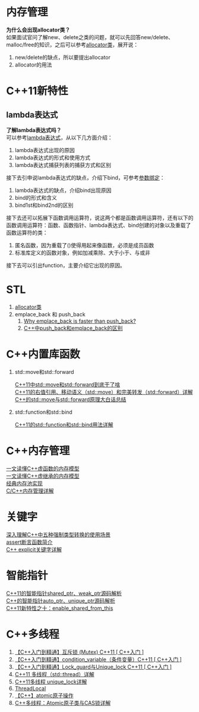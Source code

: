 # 内存管理

**为什么会出现allocator类？**<br>
如果面试官问了解new、delete之类的问题，就可以先回答new/delete、malloc/free的知识，之后可以参考[allocator类](<../../C++ Primer/第十二章 动态内存.md>)，展开说：

1. new/delete的缺点，所以要提出allocator
2. allocator的用法


# C++11新特性


## lambda表达式

**了解lambda表达式吗？**<br>
可以参考[lambda表达式](<../../C++ Primer/第十章 泛型算法.md>)，从以下几方面介绍：

1. lambda表达式出现的原因
2. lambda表达式的形式和使用方式
3. lambda表达式捕获列表的捕获方式和区别

接下去引申说lambda表达式的缺点，介绍下bind，可参考[参数绑定](<../../C++ Primer/第十章 泛型算法.md>)：

1. lambda表达式的缺点，介绍bind出现原因
2. bind的形式和含义
3. bind1st和bind2nd的区别

接下去还可以拓展下函数调用运算符，说这两个都是函数调用运算符，还有以下的函数调用运算符：函数、函数指针、lambda表达式、bind创建的对象以及重载了函数运算符的类：

1. 匿名函数，因为重载了()使得用起来像函数，必须是成员函数
2. 标准库定义的函数对象，例如加减乘除、大于小于、与或非

接下去可以引出function，主要介绍它出现的原因。<br>


# STL

1. [allocator类](<../C++ Primer/第十二章 动态内存.md>)
2. emplace_back 和 push_back
   1. [Why emplace_back is faster than push_back?](https://stackoverflow.com/questions/23717151/why-emplace-back-is-faster-than-push-back)<br>
   2. [C++中push_back和emplace_back的区别](https://developer.aliyun.com/article/771502)<br>


# C++内置库函数

1. std::move和std::forward

    [C++11中std::move和std::forward到底干了啥](https://blog.csdn.net/albertsh/article/details/118886009?ops_request_misc=%257B%2522request%255Fid%2522%253A%2522171331790616800197077232%2522%252C%2522scm%2522%253A%252220140713.130102334.pc%255Fall.%2522%257D&request_id=171331790616800197077232&biz_id=0&utm_medium=distribute.pc_search_result.none-task-blog-2~all~first_rank_ecpm_v1~hot_rank-2-118886009-null-null.142^v100^control&utm_term=std%3A%3Aforward&spm=1018.2226.3001.4187)<br>
    [C++11的右值引用、移动语义（std::move）和完美转发（std::forward）详解](https://blog.csdn.net/weixin_43798887/article/details/117091176?ops_request_misc=%257B%2522request%255Fid%2522%253A%2522171331790616800197077232%2522%252C%2522scm%2522%253A%252220140713.130102334.pc%255Fall.%2522%257D&request_id=171331790616800197077232&biz_id=0&utm_medium=distribute.pc_search_result.none-task-blog-2~all~first_rank_ecpm_v1~hot_rank-3-117091176-null-null.142^v100^control&utm_term=std%3A%3Aforward&spm=1018.2226.3001.4187)<br>
    [C++的std::move与std::forward原理大白话总结](https://blog.csdn.net/newchenxf/article/details/117995131?ops_request_misc=%257B%2522request%255Fid%2522%253A%2522171331790616800197077232%2522%252C%2522scm%2522%253A%252220140713.130102334.pc%255Fall.%2522%257D&request_id=171331790616800197077232&biz_id=0&utm_medium=distribute.pc_search_result.none-task-blog-2~all~first_rank_ecpm_v1~hot_rank-4-117995131-null-null.142^v100^control&utm_term=std%3A%3Aforward&spm=1018.2226.3001.4187)<br>

2. std::function和std::bind

    [C++11的std::function和std::bind用法详解](https://blog.csdn.net/qq_38410730/article/details/103637778?ops_request_misc=%257B%2522request%255Fid%2522%253A%2522171565173716800227492494%2522%252C%2522scm%2522%253A%252220140713.130102334..%2522%257D&request_id=171565173716800227492494&biz_id=0&utm_medium=distribute.pc_search_result.none-task-blog-2~all~top_positive~default-1-103637778-null-null.142^v100^control&utm_term=std%3A%3Afunction&spm=1018.2226.3001.4187)<br>


# C++内存管理

[一文读懂C++虚函数的内存模型](https://blog.csdn.net/weixin_43798887/article/details/118196343)<br>
[一文读懂C++虚继承的内存模型](https://blog.csdn.net/weixin_43798887/article/details/118369498)<br>
[经典内存池实现](https://blog.csdn.net/K346K346/article/details/49538975?spm=1001.2014.3001.5506)<br>
[C/C++内存管理详解](https://blog.csdn.net/Fire_Cloud_1/article/details/131521776?spm=1001.2014.3001.5506)<br>


# 关键字

[深入理解C++中五种强制类型转换的使用场景](https://blog.csdn.net/weixin_43798887/article/details/118424172)<br>
[assert断言函数简介](https://blog.csdn.net/weixin_61561736/article/details/124886522?ops_request_misc=%257B%2522request%255Fid%2522%253A%2522171565547816800213026389%2522%252C%2522scm%2522%253A%252220140713.130102334.pc%255Fall.%2522%257D&request_id=171565547816800213026389&biz_id=0&utm_medium=distribute.pc_search_result.none-task-blog-2~all~first_rank_ecpm_v1~hot_rank-4-124886522-null-null.142^v100^control&utm_term=assert&spm=1018.2226.3001.4187)<br>
[C++ explicit关键字详解](https://blog.csdn.net/guoyunfei123/article/details/89003369?ops_request_misc=%257B%2522request%255Fid%2522%253A%2522171565195216800215019777%2522%252C%2522scm%2522%253A%252220140713.130102334.pc%255Fall.%2522%257D&request_id=171565195216800215019777&biz_id=0&utm_medium=distribute.pc_search_result.none-task-blog-2~all~first_rank_ecpm_v1~hot_rank-1-89003369-null-null.142^v100^control&utm_term=explicit&spm=1018.2226.3001.4187)<br>


# 智能指针

[C++11的智能指针shared_ptr、weak_ptr源码解析](https://blog.csdn.net/weixin_43798887/article/details/116464334)<br>
[C++的智能指针auto_ptr、unique_ptr源码解析](https://blog.csdn.net/weixin_43798887/article/details/118104317)<br>
[C++11新特性之十：enable_shared_from_this](https://blog.csdn.net/caoshangpa/article/details/79392878?ops_request_misc=%257B%2522request%255Fid%2522%253A%2522171818999016800186554642%2522%252C%2522scm%2522%253A%252220140713.130102334.pc%255Fall.%2522%257D&request_id=171818999016800186554642&biz_id=0&utm_medium=distribute.pc_search_result.none-task-blog-2~all~first_rank_ecpm_v1~hot_rank-1-79392878-null-null.142^v100^control&utm_term=enable_shared_from_this&spm=1018.2226.3001.4187)<br>


# C++多线程

1. [【C++入门到精通】互斥锁 (Mutex) C++11 [ C++入门 ]](https://blog.csdn.net/m0_75215937/article/details/135041309?ops_request_misc=%257B%2522request%255Fid%2522%253A%2522171565531916800213071534%2522%252C%2522scm%2522%253A%252220140713.130102334.pc%255Fall.%2522%257D&request_id=171565531916800213071534&biz_id=0&utm_medium=distribute.pc_search_result.none-task-blog-2~all~first_rank_ecpm_v1~hot_rank-2-135041309-null-null.142^v100^control&utm_term=mutex&spm=1018.2226.3001.4187)
2. [【C++入门到精通】condition_variable（条件变量）C++11 [ C++入门 ]](https://blog.csdn.net/m0_75215937/article/details/135074541?ops_request_misc=%257B%2522request%255Fid%2522%253A%2522171565534916800227491852%2522%252C%2522scm%2522%253A%252220140713.130102334.pc%255Fall.%2522%257D&request_id=171565534916800227491852&biz_id=0&utm_medium=distribute.pc_search_result.none-task-blog-2~all~first_rank_ecpm_v1~hot_rank-1-135074541-null-null.142^v100^control&utm_term=condition_variable&spm=1018.2226.3001.4187)
3. [【C++入门到精通】Lock_guard与Unique_lock C++11 [ C++入门 ]](https://blog.csdn.net/m0_75215937/article/details/135041872?ops_request_misc=%257B%2522request%255Fid%2522%253A%2522171565552716800182786124%2522%252C%2522scm%2522%253A%252220140713.130102334.pc%255Fall.%2522%257D&request_id=171565552716800182786124&biz_id=0&utm_medium=distribute.pc_search_result.none-task-blog-2~all~first_rank_ecpm_v1~hot_rank-1-135041872-null-null.142^v100^control&utm_term=lock_guard&spm=1018.2226.3001.4187)
4. [C++11 多线程（std::thread）详解](https://blog.csdn.net/sjc_0910/article/details/118861539?ops_request_misc=%257B%2522request%255Fid%2522%253A%2522171565575316800185845874%2522%252C%2522scm%2522%253A%252220140713.130102334.pc%255Fall.%2522%257D&request_id=171565575316800185845874&biz_id=0&utm_medium=distribute.pc_search_result.none-task-blog-2~all~first_rank_ecpm_v1~hot_rank-1-118861539-null-null.142^v100^control&utm_term=std%3A%3Athread&spm=1018.2226.3001.4187)
5. [C++11多线程 unique_lock详解](https://blog.csdn.net/u012507022/article/details/85909567?ops_request_misc=%257B%2522request%255Fid%2522%253A%2522171565479316800186586537%2522%252C%2522scm%2522%253A%252220140713.130102334.pc%255Fall.%2522%257D&request_id=171565479316800186586537&biz_id=0&utm_medium=distribute.pc_search_result.none-task-blog-2~all~first_rank_ecpm_v1~hot_rank-3-85909567-null-null.142^v100^control&utm_term=unique_lock&spm=1018.2226.3001.4187)
6. [ThreadLocal](https://blog.csdn.net/u010445301/article/details/111322569?ops_request_misc=%257B%2522request%255Fid%2522%253A%2522171833026916800213067166%2522%252C%2522scm%2522%253A%252220140713.130102334.pc%255Fall.%2522%257D&request_id=171833026916800213067166&biz_id=0&utm_medium=distribute.pc_search_result.none-task-blog-2~all~first_rank_ecpm_v1~hot_rank-1-111322569-null-null.142^v100^control&utm_term=thread_local&spm=1018.2226.3001.4187)
7. [【C++】atomic原子操作](https://blog.csdn.net/qq_60755751/article/details/134808243?ops_request_misc=%257B%2522request%255Fid%2522%253A%2522171859136716800186556698%2522%252C%2522scm%2522%253A%252220140713.130102334.pc%255Fall.%2522%257D&request_id=171859136716800186556698&biz_id=0&utm_medium=distribute.pc_search_result.none-task-blog-2~all~first_rank_ecpm_v1~hot_rank-19-134808243-null-null.142^v100^control&utm_term=C%2B%2Batomic&spm=1018.2226.3001.4187)
8. [C++多线程：Atomic原子类与CAS锁详解](https://blog.csdn.net/weixin_43808717/article/details/137250676?ops_request_misc=%257B%2522request%255Fid%2522%253A%2522171859136716800186556698%2522%252C%2522scm%2522%253A%252220140713.130102334.pc%255Fall.%2522%257D&request_id=171859136716800186556698&biz_id=0&utm_medium=distribute.pc_search_result.none-task-blog-2~all~first_rank_ecpm_v1~hot_rank-22-137250676-null-null.142^v100^control&utm_term=C%2B%2Batomic&spm=1018.2226.3001.4187)

